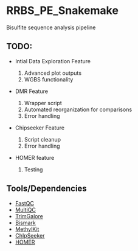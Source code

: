 # RRBS_PE_Snakemake

Bisulfite sequence analysis pipeline

## TODO:

- Intial Data Exploration Feature
	1. Advanced plot outputs
	2. WGBS functionality

- DMR Feature
	1. Wrapper script
	2. Automated reorganization for comparisons
	3. Error handling

- Chipseeker Feature
	1. Script cleanup
	2. Error handling

- HOMER feature
	1. Testing

## Tools/Dependencies 
- [FastQC](https://www.bioinformatics.babraham.ac.uk/projects/fastqc/)
- [MultiQC](https://multiqc.info/)
- [TrimGalore](https://www.bioinformatics.babraham.ac.uk/projects/trim_galore/)
- [Bismark](https://www.bioinformatics.babraham.ac.uk/projects/bismark/)
- [MethylKit](https://bioconductor.org/packages/release/bioc/html/methylKit.html)
- [ChIpSeeker](https://bioconductor.org/packages/release/bioc/vignettes/ChIPseeker/inst/doc/ChIPseeker.html)
- [HOMER](http://homer.ucsd.edu/homer/)
